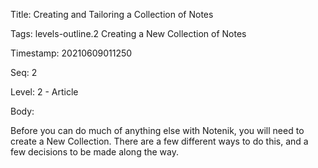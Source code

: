 Title:  Creating and Tailoring a Collection of Notes

Tags:   levels-outline.2 Creating a New Collection of Notes

Timestamp: 20210609011250

Seq:    2

Level:  2 - Article

Body: 

Before you can do much of anything else with Notenik, you will need to create a New Collection. There are a few different ways to do this, and a few decisions to be made along the way. 

